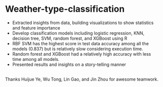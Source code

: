 # Weather-type-classification
<ul>
<li>Extracted insights from data, building visualizations to show statistics and feature importance</li>
<li>Develop classification models including logistic regression, KNN, decision tree, SVM, random forest, and XGBoost using R</li>
<li>RBF SVM has the highest score in test data accuracy among all the models (0.837) but is relatively slow considering execution time. </li>
<li>Random forest and XGBoost had a relatively high accuracy with less time among all models.</li>
<li>Presented results and insights on a story-telling manner</li>
</ul> <br>
Thanks Huijue Ye, Wu Tong, Lin Gao, and Jin Zhou for awesome teamwork.
